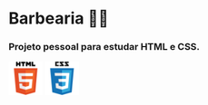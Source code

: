 # Barbearia 🧔🏽

### Projeto pessoal para estudar HTML e CSS.

<div style="display: inline-block">
  <img alt="HTML" height="60px" width="60px" src="https://raw.githubusercontent.com/devicons/devicon/master/icons/html5/html5-original-wordmark.svg">
  <img alt="CSS" height="60px" width="60px" src="https://github.com/devicons/devicon/blob/master/icons/css3/css3-original-wordmark.svg">
</div>
